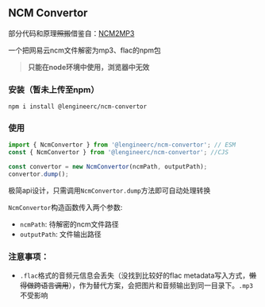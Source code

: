 ## NCM Convertor
部分代码和原理~~照搬~~借鉴自：[NCM2MP3](https://github.com/charlotte-xiao/NCM2MP3)

一个把网易云ncm文件解密为mp3、flac的npm包
> **只能在node环境中使用，浏览器中无效**

### 安装（暂未上传至npm）
```shell
npm i install @lengineerc/ncm-convertor
```

### 使用
```ts
import { NcmConvertor } from '@lengineerc/ncm-convertor'; // ESM
const { NcmConvertor } from '@lengineerc/ncm-convertor'; //CJS

const convertor = new NcmConvertor(ncmPath, outputPath);
convertor.dump();
```
极简api设计，只需调用`NcmConvertor.dump`方法即可自动处理转换

`NcmConvertor`构造函数传入两个参数:
- `ncmPath`: 待解密的ncm文件路径
- `outputPath`: 文件输出路径

### **注意事项：**
- `.flac`格式的音频元信息会丢失（没找到比较好的flac metadata写入方式，~~懒得做跨语言调用~~），作为替代方案，会把图片和音频输出到同一目录下。`.mp3`不受影响